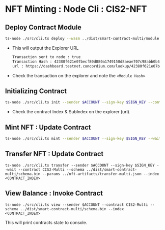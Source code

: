 # NFT Minting : Node Cli : CIS2-NFT

## Deploy Contract Module

```bash
ts-node ./src/cli.ts deploy --wasm ../dist/smart-contract-multi/module.wasm --sender $ACCOUNT --sign-key $SIGN_KEY
```

- This will output the Explorer URL
  ```bash
  Transaction sent to node : true
  Transaction Hash : 42380f621e07becf80d880a1749150d8aeae707c98abb0b42f8228ed3e0801aa
  url : https://dashboard.testnet.concordium.com/lookup/42380f621e07becf80d880a1749150d8aeae707c98abb0b42f8228ed3e0801aa
  ```
- Check the transaction on the explorer and note the `<Module Hash>`

## Initializing Contract

```bash
ts-node ./src/cli.ts init --sender $ACCOUNT --sign-key $SIGN_KEY --contract CIS2-Multi --module <Module Hash> 
```
- Check the contract Index & SubIndex on the explorer (url).

## Mint NFT : Update Contract
```bash
ts-node ./src/cli.ts mint --sender $ACCOUNT --sign-key $SIGN_KEY --wait --contract CIS2-Multi --schema ../dist/smart-contract-multi/schema.bin --params ../nft-artifacts/mint-multi.json --index <CONTRACT_INDEX>
```

## Transfer NFT : Update Contract
```
ts-node ./src/cli.ts transfer --sender $ACCOUNT --sign-key $SIGN_KEY --wait --contract CIS2-Multi --schema ../dist/smart-contract-multi/schema.bin --params ../nft-artifacts/transfer-multi.json --index <CONTRACT_INDEX>
```

## View Balance : Invoke Contract
```
ts-node ./src/cli.ts view --sender $ACCOUNT --contract CIS2-Multi --schema ../dist/smart-contract-multi/schema.bin --index <CONTRACT_INDEX>
```
This will print contracts state to console. 